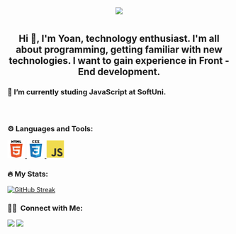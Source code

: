 <div id="header" align="center">
  <img src="https://media.giphy.com/media/YPJ5gi3MZzSjhtQTIk/giphy.gif" width="150"/>
</div>

<h1 align="center"></h1>
<h2 align="center">Hi 👋, I'm Yoan, technology enthusiast. I'm all about programming, getting familiar with new technologies. I want to gain experience in Front - End development.
 </h>

<h3  align="left">
  🌱 I’m currently studing JavaScript at SoftUni.
</h>

</br>
</br>
</br>


<h3 align="left">⚙ Languages and Tools:</h3>

<p align="left">  
<a href="https://www.w3.org/html/" target="_blank" rel="noreferrer"> 
<img src="https://raw.githubusercontent.com/devicons/devicon/master/icons/html5/html5-original-wordmark.svg" alt="html5" width="40" height="40"/> </a> 
<a href="https://www.w3schools.com/css/" target="_blank" rel="noreferrer"> 
<img src="https://raw.githubusercontent.com/devicons/devicon/master/icons/css3/css3-original-wordmark.svg" alt="css3" width="40" height="40"/> </a>
<a href="https://developer.mozilla.org/en-US/docs/Web/JavaScript" target="_blank" rel="noreferrer"> 
<img src="https://raw.githubusercontent.com/devicons/devicon/master/icons/javascript/javascript-original.svg" alt="javascript" width="40" height="40"/> </a><!--- and soon <a href="https://reactjs.org/" target="_blank" rel="noreferrer"> <img src="https://upload.wikimedia.org/wikipedia/commons/a/a7/React-icon.svg" alt="React Logo" width="40" height="40" title="React JS"/> </a>  </p>&nbsp; --->

 <h3 align="left">🔥 My Stats:</h3>
 
[![GitHub Streak](https://github-readme-streak-stats.herokuapp.com/?user=angel0w&theme=tokyonight)](https://git.io/streak-stats)

 ### 🤝🏻  &nbsp;Connect with Me:

<a href="https://www.linkedin.com/in/yoan-angelov-047430226/"><img src="https://img.shields.io/badge/-Yoan%20Angelov-0A66C2?style=flat&logo=linkedin&logoColor=white"/></a>
<a href="mailto:yoan.angelov94@gmail.com"><img src="https://img.shields.io/badge/-yoan.angelov94@gmail.com-EA4335?style=flat&logo=gmail&logoColor=white"/></a>



